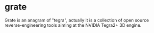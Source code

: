# grate
Grate is an anagram of "tegra", actually it is a collection of open source reverse-engineering tools aiming at the NVIDIA Tegra2+ 3D engine.
